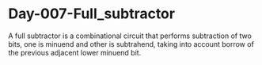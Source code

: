 # Day-007-Full_subtractor
A full subtractor is a combinational circuit that performs subtraction of two bits, one is minuend and other is subtrahend, taking into account borrow of the previous adjacent lower minuend bit. 
